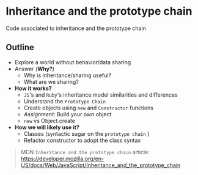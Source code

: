 # Inheritance and the prototype chain

Code associated to inheritance and the prototype chain

## Outline

* Explore a world without behavior/data sharing
* Answer (**Why?**)
  * Why is inheritance/sharing useful?
  * What are we sharing?
* **How it works?**
  * `JS`'s and `Ruby`'s inheritance model similarities and differences
  * Understand the `Prototype Chain`
  * Create objects using `new` and `Constructor` functions
  * *Assignment*: Build your own object
  * `new` vs Object.create
* **How we will likely use it?**
  * Classes (syntactic sugar on the `prototype chain` )
  * Refactor constructor to adopt the class syntax

> MDN `Inheritance and the prototype chain` article: https://developer.mozilla.org/en-US/docs/Web/JavaScript/Inheritance_and_the_prototype_chain
